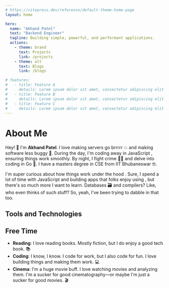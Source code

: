 ```yaml
---
# https://vitepress.dev/reference/default-theme-home-page
layout: home

hero:
  name: "Akhand Patel"
  text: "Backend Engineer"
  tagline: Building simple, powerful, and performant applications.
  actions:
    - theme: brand
      text: Projects
      link: /projects
    - theme: alt
      text: Blogs
      link: /blogs

# features:
#   - title: Feature A
#     details: Lorem ipsum dolor sit amet, consectetur adipiscing elit
#   - title: Feature B
#     details: Lorem ipsum dolor sit amet, consectetur adipiscing elit
#   - title: Feature C
#     details: Lorem ipsum dolor sit amet, consectetur adipiscing elit
---
```


# About Me

Hey! 👋 I'm **Akhand Patel**. I love making servers go brrrrr 💥 and making software less buggy 🐞. During the day, I'm coding away in JavaScript , ensuring things work smoothly. By night, I fight crime 🦸‍♂️ and delve into coding in Go 🐹. I have a masters degree in CSE from IIT Bhubaneswar 🤓.

I'm super curious about how things work under the hood . Sure, I spend a lot of time with JavaScript and building apps that folks enjoy using , but there's so much more I want to learn. Databases 🗃️ and compilers? Like, who even thinks of such stuff?  So, yeah, I've been trying to dabble in that too.


## Tools and Technologies
<Badge type="tip" text="JavaScript" />
<Badge type="tip" text="Golang" />
<Badge type="tip" text="C/C++" />
<Badge type="tip" text="Git" />
<Badge type="tip" text="MongoDB" />
<Badge type="tip" text="PostgreSQL" />
<Badge type="tip" text="SQLite" />
<Badge type="tip" text="Redis" />
<Badge type="tip" text="Docker" />
<Badge type="tip" text="Node.js" />
<Badge type="tip" text="Express.js" />
<Badge type="tip" text="AWS" />
<Badge type="tip" text="Fastify.js" />
<Badge type="tip" text="Electron.js" />
<Badge type="tip" text="HTML" />
<Badge type="tip" text="CSS" />



## Free Time
- **Reading**: I love reading books. Mostly fiction, but I do enjoy a good tech book. 📚
- **Coding**: I know, I know. I code for work, but I also code for fun. I love building things and making them work. 💻
- **Cinema**: I'm a huge movie buff. I love watching movies and analyzing them. I'm a sucker for good cinematography—or maybe I'm just a sucker for good movies. 🎬
